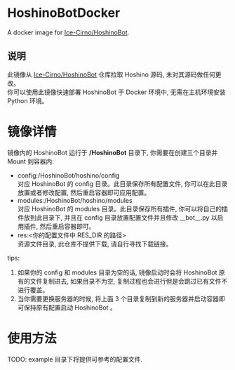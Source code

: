 # HoshinoBotDocker

A docker image for [Ice-Cirno/HoshinoBot](https://github.com/Ice-Cirno/HoshinoBot).


## 说明

此镜像从 [Ice-Cirno/HoshinoBot](https://github.com/Ice-Cirno/HoshinoBot) 仓库拉取 Hoshino 源码, 未对其源码做任何更改。  
你可以使用此镜像快速部署 HoshinoBot 于 Docker 环境中, 无需在主机环境安装 Python 环境。  

# 镜像详情

镜像内的 HoshinoBot 运行于 **/HoshinoBot** 目录下, 你需要在创建三个目录并 Mount 到容器内:

- config:/HoshinoBot/hoshino/config  
  对应 HoshinoBot 的 config 目录。此目录保存所有配置文件, 你可以在此目录放置或者修改配置, 然后重启容器即可应用配置。
- modules:/HoshinoBot/hoshino/modules  
  对应 HoshinoBot 的 modules 目录。此目录保存所有插件, 你可以将自己的插件放到此目录下, 并且在 config 目录放置配置文件并且修改 \_\_bot\_\_.py 以启用插件, 然后重启容器即可。
- res:<你的配置文件中 RES_DIR 的路径>  
  资源文件目录, 此仓库不提供下载, 请自行寻找下载链接。  

tips: 
1. 如果你的 config 和 modules 目录为空的话, 镜像启动时会将 HoshinoBot 原有的文件复制进去, 如果目录不为空, 复制过程也会进行但是会跳过已有文件不进行覆盖。  
2. 当你需要更换服务器的时候, 将上面 3 个目录复制到新的服务器并启动容器即可保持原有配置启动 HoshinoBot 。

# 使用方法

TODO: example 目录下将提供可参考的配置文件.